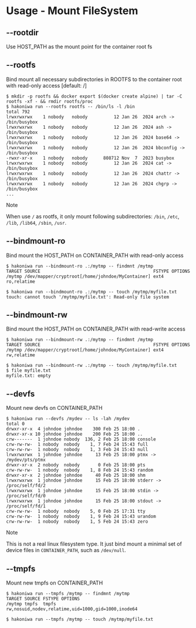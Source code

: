 # Usage - Mount FileSystem

## --rootdir

Use HOST_PATH as the mount point for the container root fs

## --rootfs

Bind mount all necessary subdirectories in ROOTFS to the container root with read-only access [default: /]

```console,ignore
$ mkdir -p rootfs && docker export $(docker create alpine) | tar -C rootfs -xf - && rmdir rootfs/proc
$ hakoniwa run --rootfs rootfs -- /bin/ls -l /bin
total 792
lrwxrwxrwx    1 nobody   nobody          12 Jan 26  2024 arch -> /bin/busybox
lrwxrwxrwx    1 nobody   nobody          12 Jan 26  2024 ash -> /bin/busybox
lrwxrwxrwx    1 nobody   nobody          12 Jan 26  2024 base64 -> /bin/busybox
lrwxrwxrwx    1 nobody   nobody          12 Jan 26  2024 bbconfig -> /bin/busybox
-rwxr-xr-x    1 nobody   nobody      808712 Nov  7  2023 busybox
lrwxrwxrwx    1 nobody   nobody          12 Jan 26  2024 cat -> /bin/busybox
lrwxrwxrwx    1 nobody   nobody          12 Jan 26  2024 chattr -> /bin/busybox
lrwxrwxrwx    1 nobody   nobody          12 Jan 26  2024 chgrp -> /bin/busybox
...
```

> [!NOTE]
> When use `/` as rootfs, it only mount following subdirectories: `/bin`, `/etc`, `/lib`, `/lib64`, `/sbin`, `/usr`.

## --bindmount-ro

Bind mount the HOST_PATH on CONTAINER_PATH with read-only access

```console,ignore
$ hakoniwa run --bindmount-ro .:/mytmp -- findmnt /mytmp
TARGET SOURCE                                           FSTYPE OPTIONS
/mytmp /dev/mapper/cryptroot[/home/johndoe/MyContainer] ext4   ro,relatime

$ hakoniwa run --bindmount-ro .:/mytmp -- touch /mytmp/myfile.txt
touch: cannot touch '/mytmp/myfile.txt': Read-only file system

```

## --bindmount-rw

Bind mount the HOST_PATH on CONTAINER_PATH with read-write access

```console,ignore
$ hakoniwa run --bindmount-rw .:/mytmp -- findmnt /mytmp
TARGET SOURCE                                           FSTYPE OPTIONS
/mytmp /dev/mapper/cryptroot[/home/johndoe/MyContainer] ext4   rw,relatime

$ hakoniwa run --bindmount-rw .:/mytmp -- touch /mytmp/myfile.txt
$ file myfile.txt
myfile.txt: empty
```

## --devfs

Mount new devfs on CONTAINER_PATH

```console,ignore
$ hakoniwa run --devfs /mydev -- ls -lah /mydev
total 0
drwxr-xr-x  4 johndoe johndoe    300 Feb 25 18:00 .
drwxr-xr-x 10 johndoe johndoe    200 Feb 25 18:00 ..
crw-------  1 johndoe nobody  136, 2 Feb 25 18:00 console
crw-rw-rw-  1 nobody  nobody    1, 7 Feb 24 15:43 full
crw-rw-rw-  1 nobody  nobody    1, 3 Feb 24 15:43 null
lrwxrwxrwx  1 johndoe johndoe     13 Feb 25 18:00 ptmx -> /mydev/pts/ptmx
drwxr-xr-x  2 nobody  nobody       0 Feb 25 18:00 pts
crw-rw-rw-  1 nobody  nobody    1, 8 Feb 24 15:43 random
drwxr-xr-x  2 johndoe johndoe     40 Feb 25 18:00 shm
lrwxrwxrwx  1 johndoe johndoe     15 Feb 25 18:00 stderr -> /proc/self/fd/2
lrwxrwxrwx  1 johndoe johndoe     15 Feb 25 18:00 stdin -> /proc/self/fd/0
lrwxrwxrwx  1 johndoe johndoe     15 Feb 25 18:00 stdout -> /proc/self/fd/1
crw-rw-rw-  1 nobody  nobody    5, 0 Feb 25 17:31 tty
crw-rw-rw-  1 nobody  nobody    1, 9 Feb 24 15:43 urandom
crw-rw-rw-  1 nobody  nobody    1, 5 Feb 24 15:43 zero
```

> [!NOTE]
> This is not a real linux filesystem type. It just bind mount a minimal set of device
> files in `CONTAINER_PATH`, such as `/dev/null`.

## --tmpfs

Mount new tmpfs on CONTAINER_PATH

```console,ignore
$ hakoniwa run --tmpfs /mytmp -- findmnt /mytmp
TARGET SOURCE FSTYPE OPTIONS
/mytmp tmpfs  tmpfs  rw,nosuid,nodev,relatime,uid=1000,gid=1000,inode64

$ hakoniwa run --tmpfs /mytmp -- touch /mytmp/myfile.txt
```
